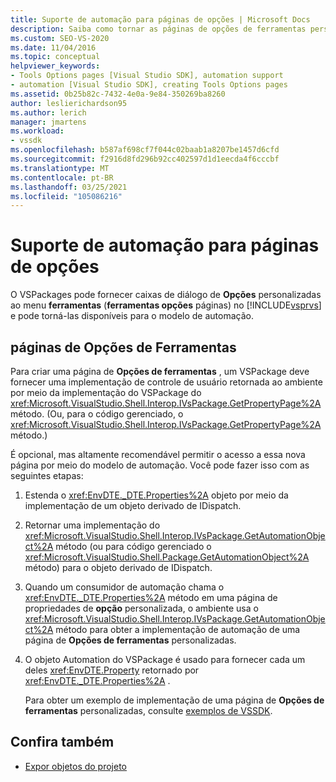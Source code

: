 ```yaml
---
title: Suporte de automação para páginas de opções | Microsoft Docs
description: Saiba como tornar as páginas de opções de ferramentas personalizadas no VSPackages disponíveis para o modelo de automação do Visual Studio.
ms.custom: SEO-VS-2020
ms.date: 11/04/2016
ms.topic: conceptual
helpviewer_keywords:
- Tools Options pages [Visual Studio SDK], automation support
- automation [Visual Studio SDK], creating Tools Options pages
ms.assetid: 0b25b82c-7432-4e0a-9e84-350269ba8260
author: leslierichardson95
ms.author: lerich
manager: jmartens
ms.workload:
- vssdk
ms.openlocfilehash: b587af698cf7f044c02baab1a8207be1457d6cfd
ms.sourcegitcommit: f2916d8fd296b92cc402597d1d1eecda4f6cccbf
ms.translationtype: MT
ms.contentlocale: pt-BR
ms.lasthandoff: 03/25/2021
ms.locfileid: "105086216"
---
```

# <a name="automation-support-for-options-pages"></a>Suporte de automação para páginas de opções
O VSPackages pode fornecer caixas de diálogo de **Opções** personalizadas ao menu **ferramentas** (**ferramentas opções** páginas) no [!INCLUDE[vsprvs](../../code-quality/includes/vsprvs_md.md)] e pode torná-las disponíveis para o modelo de automação.

## <a name="tools-options-pages"></a>páginas de Opções de Ferramentas
 Para criar uma página de **Opções de ferramentas** , um VSPackage deve fornecer uma implementação de controle de usuário retornada ao ambiente por meio da implementação do VSPackage do <xref:Microsoft.VisualStudio.Shell.Interop.IVsPackage.GetPropertyPage%2A> método. (Ou, para o código gerenciado, o <xref:Microsoft.VisualStudio.Shell.Interop.IVsPackage.GetPropertyPage%2A> método.)

 É opcional, mas altamente recomendável permitir o acesso a essa nova página por meio do modelo de automação. Você pode fazer isso com as seguintes etapas:

1. Estenda o <xref:EnvDTE._DTE.Properties%2A> objeto por meio da implementação de um objeto derivado de IDispatch.

2. Retornar uma implementação do <xref:Microsoft.VisualStudio.Shell.Interop.IVsPackage.GetAutomationObject%2A> método (ou para código gerenciado o <xref:Microsoft.VisualStudio.Shell.Package.GetAutomationObject%2A> método) para o objeto derivado de IDispatch.

3. Quando um consumidor de automação chama o <xref:EnvDTE._DTE.Properties%2A> método em uma página de propriedades de **opção** personalizada, o ambiente usa o <xref:Microsoft.VisualStudio.Shell.Interop.IVsPackage.GetAutomationObject%2A> método para obter a implementação de automação de uma página de **Opções de ferramentas** personalizadas.

4. O objeto Automation do VSPackage é usado para fornecer cada um deles <xref:EnvDTE.Property> retornado por <xref:EnvDTE._DTE.Properties%2A> .

   Para obter um exemplo de implementação de uma página de **Opções de ferramentas** personalizadas, consulte [exemplos de VSSDK](https://github.com/Microsoft/VSSDK-Extensibility-Samples).

## <a name="see-also"></a>Confira também
- [Expor objetos do projeto](../../extensibility/internals/exposing-project-objects.md)
